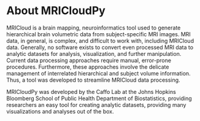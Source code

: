 # About MRICloudPy

MRICloud is a brain mapping, neuroinformatics tool used to generate hierarchical brain volumetric data from subject-specific MRI images. MRI data, in general, is complex, and difficult to work with, including MRICloud data. Generally, no software exists to convert even processed MRI data to analytic datasets for analysis, visualization, and further manipulation. Current data processing approaches require manual, error-prone procedures. Furthermore, these approaches involve the delicate management of interrelated hierarchical and subject volume information. Thus, a tool was developed to streamline MRICloud data processing.

MRICloudPy was developed by the Caffo Lab at the Johns Hopkins Bloomberg School of Public Health Department of Biostatistics, providing researchers an easy tool for creating analytic datasets, providing many visualizations and analyses out of the box.
